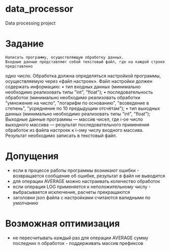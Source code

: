 # data_processor
Data processing project

# Задание
    Написать программу, осуществляющую обработку данных.
    Входные данные представляют собой текстовый файл, где на каждой строке представлено
одно число.
    Обработка должна определяться настройкой программы, осуществляемую через «файл
настроек».
    Файл настройки должен содержать информацию:
• тип входных данных (минимально необходимо реализовать типы "int", "float");
• последовательность обработок (минимально необходимо реализовать обработки
"умножение на число", "логарифм по основанию", "возведение в степень",
"усреднение по 10 предыдущим отсчётам");
• тип выходных данных (минимально необходимо реализовать типы "int", "float");
    Выходные данные программы — массив чисел, где i-ое число выходного массива —
результат последовательного применения обработок из файла настроек к i-ому числу
входного массива.
    Результат необходимо записать в текстовый файл.

# Допущения
- если в процессе работы программы возникают ошибки - возвращается сообщение об ошибке, результат в файл не выводится
- для операции AVERAGE можно настраивать количество обработок
- если операция LOG применяется к неположительному числу - выбрасывается исключение, расчеты прекращаются
- заголовки json файла с настройками считаются валидными по умолчанию

# Возможная оптимизация
- не пересчитывать каждый раз для операции AVERAGE сумму последних n обработок - поддерживать массив префиксов
